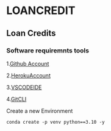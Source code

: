 # LOANCREDIT

## Loan Credits

### Software requiremnts tools 

1.[Github Account](https://github.com)

2.[HerokuAccount](https://heroku.com)

3.[VSCODEIDE](https://code.visualstudio.com/)

4.[GitCLI](https://git-scm.com/book/en/v2/Getting-Started-The-Command-Line)



Create a new Environment
`````````````````````````
conda create -p venv python==3.10 -y
````````````````````````````````````````
